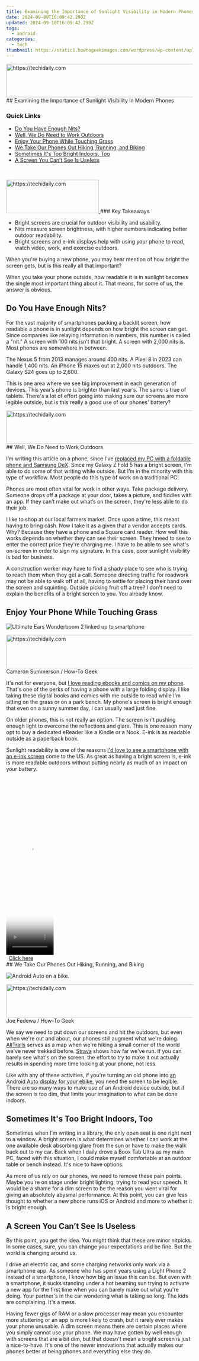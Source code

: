 ```yaml
---
title: Examining the Importance of Sunlight Visibility in Modern Phones
date: 2024-09-09T16:09:42.290Z
updated: 2024-09-10T16:09:42.290Z
tags:
  - android
categories:
  - tech
thumbnail: https://static1.howtogeekimages.com/wordpress/wp-content/uploads/2024/07/person-using-a-phone-with-a-strong-sunlight.jpg
---
```


<!-- affiliate ads begin -->
<a href="https://unicoeye.pxf.io/c/5597632/2134221/18498" target="_top" id="2134221">
  <img src="//a.impactradius-go.com/display-ad/18498-2134221" border="0" alt="https://techidaily.com" width="728" height="90"/>
</a>
<img height="0" width="0" src="https://unicoeye.pxf.io/i/5597632/2134221/18498" style="position:absolute;visibility:hidden;" border="0" />
<!-- affiliate ads end -->
## Examining the Importance of Sunlight Visibility in Modern Phones

### Quick Links

* [Do You Have Enough Nits?](https://buynow-tips.techidaily.com/predator-triton-300-ses-high-performance-at-an-affordable-price/)
* [Well, We Do Need to Work Outdoors](https://some-skills.techidaily.com/2024-approved-unveiling-enhancements-in-sonys-s6500-bdhd-player/)
* [Enjoy Your Phone While Touching Grass](https://twitter-videos.techidaily.com/updated-upgrading-visual-appeal-a-how-to-guide-for-twitter-video-image-changes/)
* [We Take Our Phones ​Out Hiking, Running, and Biking](https://screen-activity-recording.techidaily.com/updated-in-2024-7-best-vocal-modification-software-on-the-market/)
* [Sometimes It's Too Bright Indoors, Too](https://screen-capture.techidaily.com/best-9-online-mic-recorders-for-2024/)
* [A Screen You Can’t See Is Useless](https://blog-min.techidaily.com/how-to-get-back-lost-photos-from-zte-nubia-z60-ultra-by-fonelab-android-recover-photos/)

 ​

<!-- affiliate ads begin -->
<a href="https://bluettius.sjv.io/c/5597632/2139108/17108" target="_top" id="2139108">
  <img src="//a.impactradius-go.com/display-ad/17108-2139108" border="0" alt="https://techidaily.com" width="250" height="90"/>
</a>
<img height="0" width="0" src="https://bluettius.sjv.io/i/5597632/2139108/17108" style="position:absolute;visibility:hidden;" border="0" />
<!-- affiliate ads end -->
### Key Takeaways

* Bright screens are crucial for outdoor visibility and usability.
* Nits measure screen brightness, with higher numbers indicating better outdoor readability.
* Bright screens and e-ink displays help with using your phone to read, watch video, work, and exercise outdoors.

 When you're buying a new phone, you may hear mention of how bright the screen gets, but is this really all that important?

 When you take your phone outside, how readable it is in sunlight becomes the single most important thing about it. That means, for some of us, the answer is obvious.

##  Do You Have Enough Nits?

 For the vast majority of smartphones packing a backlit screen, how readable a phone is in sunlight depends on how bright the screen can get. Since companies like relaying information in numbers, this number is called a "nit." A screen with 100 nits isn’t that bright. A screen with 2,000 nits is. Most phones are somewhere in between.

 The Nexus 5 from 2013 manages around 400 nits. A Pixel 8 in 2023 can handle 1,400 nits. An iPhone 15 maxes out at 2,000 nits outdoors. The Galaxy S24 goes up to 2,600.

 This is one area where we see big improvement in each generation of devices. This year’s phone is brighter than last year’s. The same is true of tablets. There's a lot of effort going into making sure our screens are more legible outside, but is this really a good use of our phones' battery?

<!-- affiliate ads begin -->
<a href="https://bluettius.sjv.io/c/5597632/2139115/17108" target="_top" id="2139115">
  <img src="//a.impactradius-go.com/display-ad/17108-2139115" border="0" alt="https://techidaily.com" width="728" height="90"/>
</a>
<img height="0" width="0" src="https://bluettius.sjv.io/i/5597632/2139115/17108" style="position:absolute;visibility:hidden;" border="0" />
<!-- affiliate ads end -->
##  Well, We Do Need to Work Outdoors

 I’m writing this article on a phone, since I’ve [replaced my PC with a foldable phone and Samsung DeX](https://youtube-sure.techidaily.com/into-the-world-of-chroma-keying-youtubes-guide-to-green-screens-for-2024/). Since my Galaxy Z Fold 5 has a bright screen, I'm able to do some of that writing while outside. But I’m in the minority with this type of workflow. Most people do this type of work on a traditional PC!

 Phones are most often vital for work in other ways. Take package delivery. Someone drops off a package at your door, takes a picture, and fiddles with an app. If they can’t make out what’s on the screen, they're less able to do their job.

 I like to shop at our local farmers market. Once upon a time, this meant having to bring cash. Now I take it as a given that a vendor accepts cards. Why? Because they have a phone and a Square card reader. How well this works depends on whether they can see their screen. They hneed to see to enter the correct price they're charging me. I have to be able to see what's on-screen in order to sign my signature. In this case, poor sunlight visibility is bad for business.

 A construction worker may have to find a shady place to see who is trying to reach them when they get a call. Someone directing traffic for roadwork may not be able to walk off at all, having to settle for placing their hand over the screen and squinting. Outside picking fruit off a tree? I don't need to explain the benefits of a bright screen to you. You already know.

##  Enjoy Your Phone While Touching Grass

![Ultimate Ears Wonderboom 2 linked up to smartphone](https://static1.howtogeekimages.com/wordpress/wp-content/uploads/2022/05/d3dea034.jpg) 

<!-- affiliate ads begin -->
<a href="https://ephamedtechinc.pxf.io/c/5597632/2137203/26400" target="_top" id="2137203">
  <img src="//a.impactradius-go.com/display-ad/26400-2137203" border="0" alt="https://techidaily.com" width="728" height="90"/>
</a>
<img height="0" width="0" src="https://ephamedtechinc.pxf.io/i/5597632/2137203/26400" style="position:absolute;visibility:hidden;" border="0" />
<!-- affiliate ads end -->
Cameron Summerson / How-To Geek

 It's not for everyone, but [I love reading ebooks and comics on my phone](https://win-howtos.techidaily.com/how-to-successfully-resolve-error-code-0x80ebbbb-on-windows-updates-proven-techniques-inside/). That's one of the perks of having a phone with a large folding display. I like taking these digital books and comics with me outside to read while I'm sitting on the grass or on a park bench. My phone's screen is bright enough that even on a sunny summer day, I can usually read just fine.

 On older phones, this is not really an option. The screen isn't pushing enough light to overcome the reflections and glare. This is one reason many opt to buy a dedicated eReader like a Kindle or a Nook. E-ink is as readable outside as a paperback book.

 Sunlight readability is one of the reasons [I'd love to see a smartphone with an e-ink screen](https://phone-solutions.techidaily.com/can-t-view-mkv-movies-content-on-razr-40-ultra-by-aiseesoft-video-converter-play-mkv-on-android/) come to the US. As great as having a bright screen is, e-ink is more readable outdoors without putting nearly as much of an impact on your battery.

<!-- affiliate ads begin -->
<span id="1938136">
					<video width="128" height="480" style="cursor:pointer"
           poster="//a.impactradius-go.com/display-clicktoplayimage/1938136.png"
           onclick="if(!this.playClicked){this.play();this.setAttribute('controls',true);this.playClicked=true;}">
	   <source src="//a.impactradius-go.com/display-ad/22993-1938136">
	   <img src="//a.impactradius-go.com/display-clicktoplayimage/1938136.png" style="border: none; height: 100%; width: 100%; object-fit: contain">
	</video>
	<div style="width:80px;text-align:center"><a href="javascript:window.open(decodeURIComponent('https%3A%2F%2Fhomestyler.sjv.io%2Fc%2F5597632%2F1938136%2F22993'), '_blank');void(0);">Click here</a></div>
</span>
<img height="0" width="0" src="https://imp.pxf.io/i/5597632/1938136/22993" style="position:absolute;visibility:hidden;" border="0" />
<!-- affiliate ads end -->
##  We Take Our Phones ​Out Hiking, Running, and Biking

![Android Auto on a bike.](https://static1.howtogeekimages.com/wordpress/wp-content/uploads/2024/06/pxl_20240615_124052773-2-1-1.jpg) 

<!-- affiliate ads begin -->
<a href="https://unicoeye.pxf.io/c/5597632/2134248/18498" target="_top" id="2134248">
  <img src="//a.impactradius-go.com/display-ad/18498-2134248" border="0" alt="https://techidaily.com" width="728" height="90"/>
</a>
<img height="0" width="0" src="https://unicoeye.pxf.io/i/5597632/2134248/18498" style="position:absolute;visibility:hidden;" border="0" />
<!-- affiliate ads end -->
Joe Fedewa / How-To Geek

 We say we need to put down our screens and hit the outdoors, but even when we're out and about, our phones still augment what we're doing. [AllTrails](https://www.anrdoezrs.net/links/3607085/type/dlg/sid/UUhtgUeUpU2003915/https://play.google.com/store/apps/details?id=com.alltrails.alltrails) serves as a map when we're hiking a small corner of the world we've never trekked before. [Strava](https://www.anrdoezrs.net/links/3607085/type/dlg/sid/UUhtgUeUpU2003915/https://play.google.com/store/apps/details?id=com.strava) shows how far we've run. If you can barely see what's on the screen, the effort to try to make it out actually results in spending more time looking at your phone, not less.

 Like with any of these activities, if you're turning an old phone into [an Android Auto display for your ebike](https://games-able.techidaily.com/top-tier-games-subscription-matchup-psplus-vs-xbox-game-pass/), you need the screen to be legible. There are so many ways to make use of an Android device outside, but if the screen is too dim, that limits your imagination to what can be done indoors.

##  Sometimes It's Too Bright Indoors, Too

 Sometimes when I'm writing in a library, the only open seat is one right next to a window. A bright screen is what determines whether I can work at the one available desk absorbing glare from the sun or have to make the walk back out to my car. Back when I daily drove a Boox Tab Ultra as my main PC, faced with this situation, I could make myself comfortable at an outdoor table or bench instead. It's nice to have options.

 As more of us rely on our phones, we need to remove these pain points. Maybe you're on stage under bright lighting, trying to read your speech. It would be a shame for a dim screen to be the reason you went viral for giving an absolutely abysmal performance. At this point, you can give less thought to whether a new phone runs iOS or Android and more to whether it is bright enough.

##  A Screen You Can’t See Is Useless

 By this point, you get the idea. You might think that these are minor nitpicks. In some cases, sure, you can change your expectations and be fine. But the world is changing around us.

 I drive an electric car, and some charging networks only work via a smartphone app. As someone who has spent years using a Light Phone 2 instead of a smartphone, I know how big an issue this can be. But even with a smartphone, it sucks standing under a hot beaming sun trying to activate a new app for the first time when you can barely make out what you're doing. Your partner's in the car wondering what is taking so long. The kids are complaining. It's a mess.

 Having fewer gigs of RAM or a slow processor may mean you encounter more stuttering or an app is more likely to crash, but it rarely ever makes your phone unusable. A dim screen means there are certain places where you simply cannot use your phone. We may have gotten by well enough with screens that are a bit dim, but that doesn't mean a bright screen is just a nice-to-have. It's one of the newer innovations that actually makes our phones better at being phones and everything else they do.

<ins class="adsbygoogle"
     style="display:block"
     data-ad-format="autorelaxed"
     data-ad-client="ca-pub-7571918770474297"
     data-ad-slot="1223367746"></ins>



<ins class="adsbygoogle"
     style="display:block"
     data-ad-client="ca-pub-7571918770474297"
     data-ad-slot="8358498916"
     data-ad-format="auto"
     data-full-width-responsive="true"></ins>


